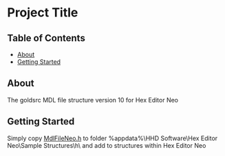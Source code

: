 # Project Title

## Table of Contents

- [About](#about)
- [Getting Started](#getting_started)

## About <a name = "about"></a>

The goldsrc MDL file structure version 10 for Hex Editor Neo

## Getting Started <a name = "getting_started"></a>

Simply copy [MdlFileNeo.h](./MdlFileNeo.h) to folder %appdata%\HHD Software\Hex Editor Neo\Sample Structures\h\ and add to structures within Hex Editor Neo

